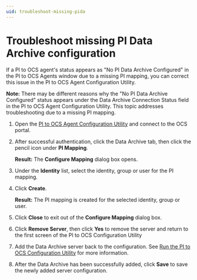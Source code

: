 ```yaml
---
uid: troubleshoot-missing-pida
---
```


# Troubleshoot missing PI Data Archive configuration

If a PI to OCS agent's status appears as "No PI Data Archive Configured" in the PI to OCS Agents window due to a missing PI mapping, you can correct this issue in the PI to OCS Agent Configuration Utility.

**Note:** There may be different reasons why the "No PI Data Archive Configured" status appears under the Data Archive Connection Status field in the PI to OCS Agent Configuration Utility. This topic addresses troubleshooting due to a missing PI mapping.

1. Open the [PI to OCS Agent Configuration Utility](xref:pi-to-ocs-utility) and connect to the OCS portal.

1. After successful authentication, click the Data Archive tab, then click the pencil icon under **PI Mapping**.  

    **Result:** The **Configure Mapping** dialog box opens.

1. Under the **Identity** list, select the identity, group or user for the PI mapping.

1. Click **Create**.

    **Result:** The PI mapping is created for the selected identity, group or user.

1. Click **Close** to exit out of the **Configure Mapping** dialog box. 

1. Click **Remove Server**, then click **Yes** to remove the server and return to the first screen of the PI to OCS Configuration Utility 

1. Add the Data Archive server back to the configuration. See [Run the PI to OCS Configuration Utility](xref:pi-to-ocs-utility) for more information.  

1. After the Data Archive has been successfully added, click **Save** to save the newly added server configuration.
